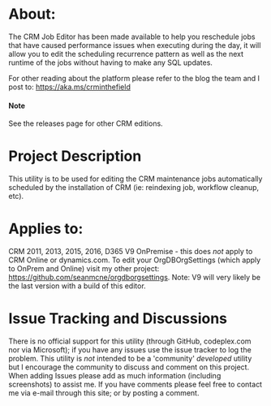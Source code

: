 # About:
The CRM Job Editor has been made available to help you reschedule jobs that have caused performance issues when executing during the day, it will allow you to edit the scheduling recurrence pattern as well as the next runtime of the jobs without having to make any SQL updates.

For other reading about the platform please refer to the blog the team and I post to: https://aka.ms/crminthefield

#### Note
See the releases page for other CRM editions. 

# Project Description
This utility is to be used for editing the CRM maintenance jobs automatically scheduled by the installation of CRM (ie: reindexing job, workflow cleanup, etc). 

# Applies to:
CRM 2011, 2013, 2015, 2016, D365 V9 OnPremise - this does *not* apply to CRM Online or dynamics.com. To edit your OrgDBOrgSettings (which apply to OnPrem and Online) visit my other project: https://github.com/seanmcne/orgdborgsettings.  Note: V9 will very likely be the last version with a build of this editor.

# Issue Tracking and Discussions
There is no official support for this utility (through GitHub, codeplex.com nor via Microsoft); if you have any issues use the issue tracker to log the problem. This utility is *not* intended to be a 'community' _developed_ utility but I encourage the community to discuss and comment on this project. When adding Issues please add as much information (including screenshots) to assist me. If you have comments please feel free to contact me via e-mail through this site; or by posting a comment. 
